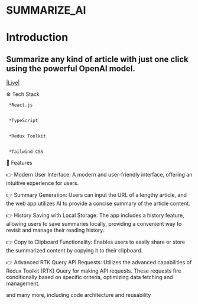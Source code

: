 # SUMMARIZE_AI



<h1>Introduction</h1>
          <h2>Summarize any kind of article with just one click using the powerful OpenAI model.</h2>
          <a href="https://sandy-openai-02s08p.netlify.app/">|Live|</a>




⚙️ Tech Stack


     *React.js

     
     *TypeScript


     *Redux Toolkit

     
     *Tailwind CSS






     
🔋 Features


👉 Modern User Interface: A modern and user-friendly interface, offering an intuitive experience for users.

👉 Summary Generation: Users can input the URL of a lengthy article, and the web app utilizes AI to provide a concise summary of the article content.

👉 History Saving with Local Storage: The app includes a history feature, allowing users to save summaries locally, providing a convenient way to revisit and manage their reading history.

👉 Copy to Clipboard Functionality: Enables users to easily share or store the summarized content by copying it to their clipboard.

👉 Advanced RTK Query API Requests: Utilizes the advanced capabilities of Redux Toolkit (RTK) Query for making API requests. These requests fire conditionally based on specific criteria, optimizing data fetching and management.

and many more, including code architecture and reusability
